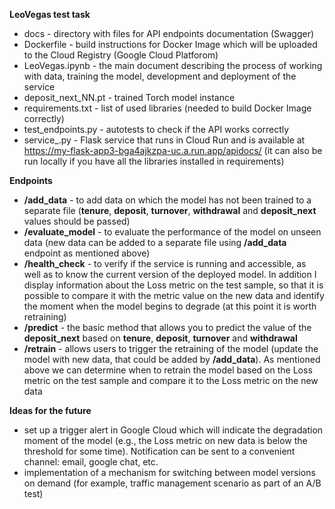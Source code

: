 **LeoVegas test task**

- docs - directory with files for API endpoints documentation (Swagger)
- Dockerfile - build instructions for Docker Image which will be uploaded to the Cloud Registry (Google Cloud Platforom)
- LeoVegas.ipynb - the main document describing the process of working with data, training the model, development and deployment of the service
- deposit_next_NN.pt - trained Torch model instance
- requirements.txt - list of used libraries (needed to build Docker Image correctly)
- test_endpoints.py - autotests to check if the API works correctly
- service_.py - Flask service that runs in Cloud Run and is available at https://my-flask-app3-bga4ajkzpa-uc.a.run.app/apidocs/ (it can also be run locally if you have all the libraries installed in requirements)
  

**Endpoints**

 - **/add_data** - to add data on which the model has not been trained to a separate file (**tenure**, **deposit**, **turnover**, **withdrawal** and **deposit_next** values should be passed)
- **/evaluate_model** - to evaluate the performance of the model on unseen data (new data can be added to a separate file using **/add_data** endpoint as mentioned above)
- **/health_check** - to verify if the service is running and accessible, as well as to know the current version of the deployed model. In addition I display information about the Loss metric on the test sample, so that it is possible to compare it with the metric value on the new data and identify the moment when the model begins to degrade (at this point it is worth retraining)
- **/predict** - the basic method that allows you to predict the value of the **deposit_next** based on **tenure**, **deposit**, **turnover** and **withdrawal**
- **/retrain** - allows users to trigger the retraining of the model (update the model with new data, that could be added by **/add_data**). As mentioned above we can determine when to retrain the model based on the Loss metric on the test sample and compare it to the Loss metric on the new data
  

**Ideas for the future**

- set up a trigger alert in Google Cloud which will indicate the degradation moment of the model (e.g., the Loss metric on new data is below the threshold for some time). Notification can be sent to a convenient channel: email, google chat, etc.
- implementation of a mechanism for switching between model versions on demand (for example, traffic management scenario as part of an A/B test)
